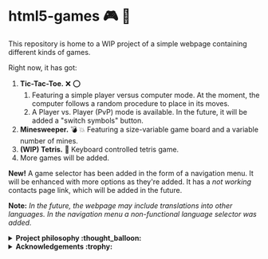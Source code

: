 # html5-games :video_game: :space_invader:
This repository is home to a WIP project of a simple webpage containing different kinds of games.

Right now, it has got:

1. **Tic-Tac-Toe.** :x: :o:
    1. Featuring a simple player versus computer mode. At the moment, the computer follows a random procedure to place in its moves.
    2. A Player vs. Player (PvP) mode is available. In the future, it will be added a "switch symbols" button.
2. **Minesweeper.** :bomb: :boom: Featuring a size-variable game board and a variable number of mines.
3. **(WIP) Tetris.** 🧱 Keyboard controlled tetris game.
4. More games will be added.

**New!** A game selector has been added in the form of a navigation menu. It will be enhanced with more options as they're added. It has a *not working* contacts page link, which will be added in the future.

**Note:** *In the future, the webpage may include translations into other languages. In the navigation menu a non-functional language selector was added.*

<details>
<summary><b>Project philosophy :thought_balloon:</b></summary>

This project was conceived as a for-fun activity. Thus, commits and advancements on it may not be regular.

This is part of a cross-competence learning initiative.
</details>

<details>
<summary><b>Acknowledgements :trophy:</b></summary>
  
In this section, I will mention everyone who collaborated in either way to this little project's advancements. A huge thank you to all of you.

- The player vs. computer Tic Tac Toe made with HTML, CSS and JS was inspired by a tutorial on [dev.to](https://dev.to/ayushmanbthakur/how-to-make-tic-tac-toe-in-browser-with-html-css-and-js-28ed) written by Ayushman B. 
- The original version of navigation menu used in the webpage was coded by erikterwan on [codepen.io](https://codepen.io/erikterwan/pen/EVzeRP).

</details>
